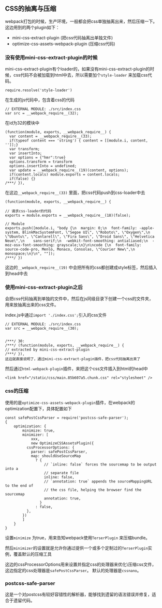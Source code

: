 ## CSS的抽离与压缩

webpack打包的时候，生产环境，一般都会把css单独抽离出来，然后压缩一下。这边用到的两个plugin如下：

* mini-css-extract-plugin (把css代码抽离出单独文件)
* optimize-css-assets-webpack-plugin (压缩css代码)



### 没有使用mini-css-extract-plugin的时候

mini-css-extract-plugin有个loader的，如果没有mini-css-extract-plugin的时候，css代码不会被加载到html中去，所以需要加个`style-loader` 来加载css代码。

```
require.resolve('style-loader')
```



在生成的js代码中，包含着css的代码

```
// EXTERNAL MODULE: ./src/index.css
var src = __webpack_require__(32);
```

在id为32的模块中

```
(function(module, exports, __webpack_require__) {
  var content = __webpack_require__(33);
  if(typeof content === 'string') { content = [[module.i, content, '']];}
  var transform;
  var insertInto;
  var options = {"hmr":true}
  options.transform = transform
  options.insertInto = undefined;
  var update = __webpack_require__(19)(content, options);
  if(content.locals) module.exports = content.locals;
  if(false) {}
/***/ }),
```

在这边`__webpack_require__(33)` 里面，把css代码push到css-loader中去

```
(function(module, exports, __webpack_require__) {

// 请求css-loader的代码
exports = module.exports = __webpack_require__(18)(false);

// Module
exports.push([module.i, "body {\n  margin: 0;\n  font-family: -apple-system, BlinkMacSystemFont, \"Segoe UI\", \"Roboto\", \"Oxygen\",\n    \"Ubuntu\", \"Cantarell\", \"Fira Sans\", \"Droid Sans\", \"Helvetica Neue\",\n    sans-serif;\n  -webkit-font-smoothing: antialiased;\n  -moz-osx-font-smoothing: grayscale;\n}\n\ncode {\n  font-family: source-code-pro, Menlo, Monaco, Consolas, \"Courier New\",\n    monospace;\n}\n", ""]);
/***/ })
```

这边的`__webpack_require__(19)` 中会把所有的css都创建成style标签，然后插入到head中去



### 使用mini-css-extract-plugin之后

会把css代码抽离到单独的文件中，然后在js同级目录下创建一个css的文件夹，用来放抽离出来的css文件。

index.js中通过`import './index.css';`引入的css文件

```
// EXTERNAL MODULE: ./src/index.css
var src = __webpack_require__(30);


/***/ 30:
/***/ (function(module, exports, __webpack_require__) {
// extracted by mini-css-extract-plugin
/***/ }),
这边就直接说明了，通过mini-css-extract-plugin插件，把css代码抽离出来了
```

然后通过`html-webpack-plugin`插件，来把这个css文件插入到html的head中

```
<link href="/static/css/main.85b607a5.chunk.css" rel="stylesheet" />
```





### css的压缩

使用的是`optimize-css-assets-webpack-plugin`插件，在webpack的optimization配置下，具体配置如下

```
const safePostCssParser = require('postcss-safe-parser');
{
	optimization: {
		minimize: true,
		minimizer: [
			xxx,
			new OptimizeCSSAssetsPlugin({
          cssProcessorOptions: {
            parser: safePostCssParser,
            map: shouldUseSourceMap
              ? {
                  // `inline: false` forces the sourcemap to be output into a
                  // separate file
                  inline: false,
                  // `annotation: true` appends the sourceMappingURL to the end of
                  // the css file, helping the browser find the sourcemap
                  annotation: true,
                }
              : false,
          },
        })
		]
	}
}
```

设置`minimize` 为true，用来告知webpack使用`TerserPlugin` 来压缩bundle。

然后``minimizer``的设置就是允许你通过提供一个或多个定制过的`TerserPlugin`实例，覆盖默认的压缩工具

这边的cssProcessorOptions用来设置并指定css的处理器来优化\压缩css文件，这边指定的css处理器是`safePostCssParser`。 默认的处理器是`cssnano`。



### postcss-safe-parser

这是一个对postcss有较好容错性的解析器，能够找到遗留的语法错误并修复，适合于遗留代码。

